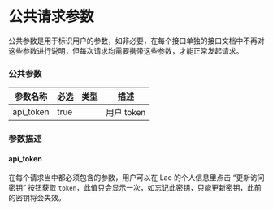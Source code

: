 # 公共请求参数

公共参数是用于标识用户的参数，如非必要，在每个接口单独的接口文档中不再对这些参数进行说明，但每次请求均需要携带这些参数，才能正常发起请求。

### 公共参数

<table><thead><tr><th>参数名称</th><th data-type="checkbox">必选</th><th data-type="select">类型</th><th>描述</th></tr></thead><tbody><tr><td>api_token</td><td>true</td><td></td><td>用户 token</td></tr></tbody></table>

### 参数描述

#### api_token

在每个请求当中都必须包含的参数，用户可以在 Lae 的个人信息里点击 “更新访问密钥” 按钮获取 `token`，此值只会显示一次，如忘记此密钥，只能更新密钥，此前的密钥将会失效。

